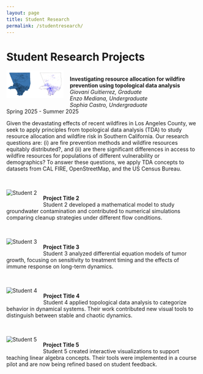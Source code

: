 ```yaml
---
layout: page
title: Student Research
permalink: /studentresearch/
---
```


# Student Research Projects

<div style="margin-bottom: 2rem; overflow: hidden;">
  <img src="/images/tda_project.png" alt="Student 1" style="float: left; max-width: 150px; margin-right: 1rem; margin-bottom: 1rem;" />
  <p><strong>Investigating resource allocation for wildfire prevention using topological data analysis</strong><br />
    <em>Giovani Guitierrez, Graduate</em><br />
    <em>Enzo Mediana, Undergraduate</em><br />
    <em>Sophia Castro, Undergraduate</em><br />
    Spring 2025 - Summer 2025<br />
<p>Given the devastating effects of recent wildfires in Los Angeles County, we seek to apply principles from topological data analysis (TDA) to study resource allocation 
  and wildfire risk in Southern California. Our research questions are: (i) are fire prevention methods and wildfire resources equitably distributed?, 
  and (ii) are there significant differences in access to wildfire resources for populations of different vulnerability or demographics? 
  To answer these questions, we apply TDA concepts to datasets from CAL FIRE, OpenStreetMap, and the US Census Bureau.</p>
</p>
</div>

<div style="margin-bottom: 2rem; overflow: hidden;">
  <img src="/images/student2.jpg" alt="Student 2" style="float: left; max-width: 150px; margin-right: 1rem; margin-bottom: 1rem;" />
  <p><strong>Project Title 2</strong><br />
  Student 2 developed a mathematical model to study groundwater contamination and contributed to numerical simulations comparing cleanup strategies under different flow conditions.</p>
</div>

<div style="margin-bottom: 2rem; overflow: hidden;">
  <img src="/images/student3.jpg" alt="Student 3" style="float: left; max-width: 150px; margin-right: 1rem; margin-bottom: 1rem;" />
  <p><strong>Project Title 3</strong><br />
  Student 3 analyzed differential equation models of tumor growth, focusing on sensitivity to treatment timing and the effects of immune response on long-term dynamics.</p>
</div>

<div style="margin-bottom: 2rem; overflow: hidden;">
  <img src="/images/student4.jpg" alt="Student 4" style="float: left; max-width: 150px; margin-right: 1rem; margin-bottom: 1rem;" />
  <p><strong>Project Title 4</strong><br />
  Student 4 applied topological data analysis to categorize behavior in dynamical systems. Their work contributed new visual tools to distinguish between stable and chaotic dynamics.</p>
</div>

<div style="margin-bottom: 2rem; overflow: hidden;">
  <img src="/images/student5.jpg" alt="Student 5" style="float: left; max-width: 150px; margin-right: 1rem; margin-bottom: 1rem;" />
  <p><strong>Project Title 5</strong><br />
  Student 5 created interactive visualizations to support teaching linear algebra concepts. Their tools were implemented in a course pilot and are now being refined based on student feedback.</p>
</div>

